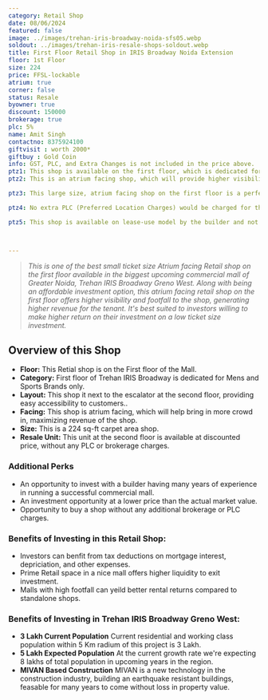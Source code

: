 ```yaml
---
category: Retail Shop
date: 08/06/2024
featured: false
image: ../images/trehan-iris-broadway-noida-sfs05.webp
soldout: ../images/trehan-iris-resale-shops-soldout.webp
title: First Floor Retail Shop in IRIS Broadway Noida Extension
floor: 1st Floor
size: 224
price: FFSL-lockable
atrium: true
corner: false
status: Resale
byowner: true
discount: 150000
brokerage: true
plc: 5%
name: Amit Singh
contactno: 8375924100
giftvisit : worth 2000*
giftbuy : Gold Coin
info: GST, PLC, and Extra Changes is not included in the price above.
ptz1: This shop is available on the first floor, which is dedicated for Mens and Sports retail shops only.
ptz2: This is an atrium facing shop, which will provide higher visibility and footfall. Therefore, a rental yield for this shops can be expected.

ptz3: This large size, atrium facing shop on the first floor is a perfect match for an established mens and sports brand. Trehan already has tied up with multiple such brand for renting shops upon opening.

ptz4: No extra PLC (Preferred Location Charges) would be charged for this shop even though the shop is atrium facing and right beside the escalators.

ptz5: This shop is available on lease-use model by the builder and not for personal use.



---
```



> _This is one of the best small ticket size Atrium facing Retail shop on the first floor available in the biggest upcoming commercial mall of Greater Noida, Trehan IRIS Broadway Greno West. Along with being an affordable investment option, this atrium facing retail shop on the first floor offers higher visibility and footfall to the shop, generating higher revenue for the tenant. It's best suited to investors willing to make higher return on their investment on a low ticket size investment._

## Overview of this Shop
* **Floor:** This Retial shop is on the First floor of the Mall.
* **Category:** First floor of Trehan IRIS Broadway is dedicated for Mens and Sports Brands only.
* **Layout:** This shop it next to the escalator at the second floor, providing easy accessibility to customers..
* **Facing:** This shop is atrium facing, which will help bring in more crowd in, maximizing revenue of the shop.
* **Size:** This is a 224 sq-ft carpet area shop.
* **Resale Unit:** This unit at the second floor is available at discounted price, without any PLC or brokerage charges.

### Additional Perks
* An opportunity to invest with a builder having many years of experience in running a successful commercial mall.
* An investment opportunity at a lower price than the actual market value.
* Opportunity to buy a shop without any additional brokerage or PLC charges.

### Benefits of Investing in this Retail Shop:
* Investors can benfit from tax deductions on mortgage interest, depriciation, and other expenses.
* Prime Retail space in a nice mall offers higher liquidity to exit investment.
* Malls with high footfall can yeild better rental returns compared to standalone shops.

### Benefits of Investing in Trehan IRIS Broadway Greno West:
* **3 Lakh Current Population** Current residential and working class population within 5 Km radium of this project is 3 Lakh.
* **5 Lakh Expected Population** At the current growth rate we're expecting 8 lakhs of total population in upcoming years in the region.
* **MIVAN Based Construction** MIVAN is a new technology in the construction industry, building an earthquake resistant buildings, feasable for many years to come without loss in property value.